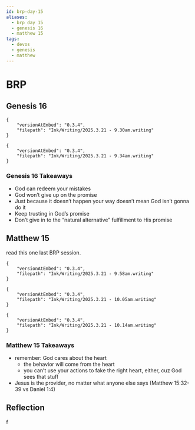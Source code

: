 ```yaml
---
id: brp-day-15
aliases:
  - brp day 15
  - genesis 16
  - matthew 15
tags:
  - devos
  - genesis
  - matthew
---
```

# BRP
## Genesis 16
```handwritten-ink
{
	"versionAtEmbed": "0.3.4",
	"filepath": "Ink/Writing/2025.3.21 - 9.30am.writing"
}
```

```handwritten-ink
{
	"versionAtEmbed": "0.3.4",
	"filepath": "Ink/Writing/2025.3.21 - 9.34am.writing"
}
```
### Genesis 16 Takeaways
- God can redeem your mistakes
- God won’t give up on the promise
- Just because it doesn’t happen your way doesn’t mean God isn’t gonna do it
- Keep trusting in God’s promise
- Don’t give in to the “natural alternative” fulfillment to His promise
## Matthew 15
read this one last BRP session.

```handwritten-ink
{
	"versionAtEmbed": "0.3.4",
	"filepath": "Ink/Writing/2025.3.21 - 9.58am.writing"
}
```

```handwritten-ink
{
	"versionAtEmbed": "0.3.4",
	"filepath": "Ink/Writing/2025.3.21 - 10.05am.writing"
}
```

```handwritten-ink
{
	"versionAtEmbed": "0.3.4",
	"filepath": "Ink/Writing/2025.3.21 - 10.14am.writing"
}
```
### Matthew 15 Takeaways
- remember: God cares about the heart
	- the behavior will come from the heart
	- you can’t use your actions to fake the right heart, either, cuz God sees that stuff
- Jesus is the provider, no matter what anyone else says (Matthew 15:32-39 vs Daniel 1:4)

## Reflection

f
